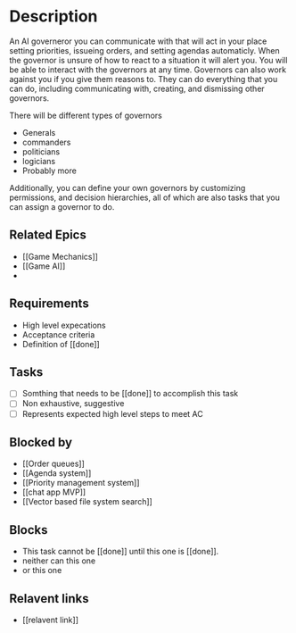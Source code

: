 # Description

An AI governeror you can communicate with that will act in your place setting priorities, issueing orders, and setting agendas automaticly. When the governor is unsure of how to react to a situation it will alert you. You will be able to interact with the governors at any time.
Governors can also work against you if you give them reasons to. They can do everything that you can do, including communicating with, creating, and dismissing other governors.

There will be different types of governors
- Generals
- commanders
- politicians
- logicians
- Probably more

Additionally, you can define your own governors by customizing permissions, and decision hierarchies, all of which are also tasks that you can assign a governor to do.

## Related Epics
- [[Game Mechanics]]
- [[Game AI]]
- 
## Requirements

- High level expecations
- Acceptance criteria
- Definition of [[done]]

## Tasks 

- [ ] Somthing that needs to be [[done]] to accomplish this task
- [ ] Non exhaustive, suggestive
- [ ] Represents expected high level steps to meet AC
## Blocked by 

- [[Order queues]]
- [[Agenda system]]
- [[Priority management system]]
- [[chat app MVP]]
- [[Vector based file system search]]


## Blocks

- This task cannot be [[done]] until this one is [[done]].
- neither can this one
- or this one

## Relavent links

- [[relavent link]]
